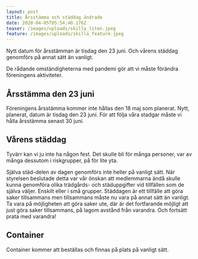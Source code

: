 ```yaml
---
layout: post
title: Årsstämma och städdag ändrade
date: 2020-04-05T05:54:40.176Z
teaser: /images/uploads/skilla_liten.jpeg
feature: /images/uploads/skilla_feature.jpeg
---
```

Nytt datum för årsstämman är tisdag den 23 juni. Och vårens städdag genomförs på annat sätt än vanligt.

De rådande omständigheterna med pandemi gör att vi måste förändra föreningens aktiviteter.

## Årsstämma den 23 juni

Föreningens årsstämma kommer inte hållas den 18 maj som planerat. Nytt, planerat, datum är tisdag den 23 juni. För att följa våra stadgar måste vi hålla årsstämma senast 30 juni.

## Vårens städdag

Tyvärr kan vi ju inte ha någon fest. Det skulle bli för många personer, var av många dessutom i riskgrupper, på för lite yta. 

Själva städ-delen av dagen genomförs inte heller på vanligt sätt. När styrelsen beslutade detta var vår önskan att medlemmarna ändå skulle kunna genomföra olika trädgårds- och städuppgifter vid tillfällen som de själva väljer. Enskilt eller i små grupper. Städdagen är ett tillfälle att göra saker tillsammans men tillsammans måste nu vara på annat sätt än vanligt. Ta vara på möjligheten att göra saker ute, där är det fortfarande möjligt att just göra saker tillsammans, på lagom avstånd från varandra. Och fortsätt prata med varandra! 

## Container

Container kommer att beställas och finnas på plats på vanligt sätt.